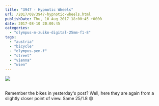 ```yaml
---
title: "3947 - Hypnotic Wheels"
url: /2017/08/3947-hypnotic-wheels.html
publishDate: Thu, 10 Aug 2017 18:00:45 +0000
date: 2017-08-10 20:00:45
categories: 
  - "olympus-m-zuiko-digital-25mm-f1-8"
tags: 
  - "austria"
  - "bicycle"
  - "olympus-pen-f"
  - "street"
  - "vienna"
  - "wien"
---
```

<div class="container">
<div class="center"><a target="_blank" href="https://d25zfm9zpd7gm5.cloudfront.net/1200x1200/2016/20161212_091814_lr.jpg"><img class="webfeedsFeaturedVisual" src="https://d25zfm9zpd7gm5.cloudfront.net/0600x0600/2016/20161212_091814_lr.jpg" /></a></div>
</div>
<br />

Remember the bikes in yesterday's post? Well, here they are again from a slightly closer point of view. Same 25/1.8 😄
